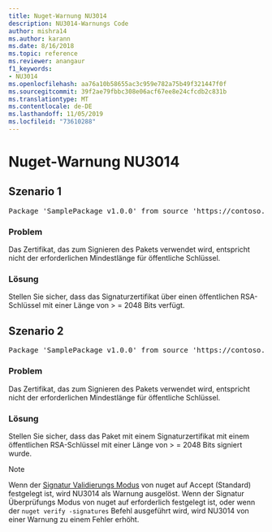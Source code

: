 ```yaml
---
title: Nuget-Warnung NU3014
description: NU3014-Warnungs Code
author: mishra14
ms.author: karann
ms.date: 8/16/2018
ms.topic: reference
ms.reviewer: anangaur
f1_keywords:
- NU3014
ms.openlocfilehash: aa76a10b58655ac3c959e782a75b49f321447f0f
ms.sourcegitcommit: 39f2ae79fbbc308e06acf67ee8e24cfcdb2c831b
ms.translationtype: MT
ms.contentlocale: de-DE
ms.lasthandoff: 11/05/2019
ms.locfileid: "73610288"
---
```

# <a name="nuget-warning-nu3014"></a>Nuget-Warnung NU3014

## <a name="scenario-1"></a>Szenario 1

<pre>Package 'SamplePackage v1.0.0' from source 'https://contoso.com/index.json': The signing certificate does not meet a minimum public key length requirement.</pre>

### <a name="issue"></a>Problem

Das Zertifikat, das zum Signieren des Pakets verwendet wird, entspricht nicht der erforderlichen Mindestlänge für öffentliche Schlüssel.


### <a name="solution"></a>Lösung

Stellen Sie sicher, dass das Signaturzertifikat über einen öffentlichen RSA-Schlüssel mit einer Länge von > = 2048 Bits verfügt.



## <a name="scenario-2"></a>Szenario 2

<pre>Package 'SamplePackage v1.0.0' from source 'https://contoso.com/index.json': The primary signature's certificate does not meet a minimum public key length requirement.</pre>

### <a name="issue"></a>Problem

Das Zertifikat, das zum Signieren des Pakets verwendet wird, entspricht nicht der erforderlichen Mindestlänge für öffentliche Schlüssel.


### <a name="solution"></a>Lösung

Stellen Sie sicher, dass das Paket mit einem Signaturzertifikat mit einem öffentlichen RSA-Schlüssel mit einer Länge von > = 2048 Bits signiert wurde.


> [!Note]
> Wenn der [Signatur Validierungs Modus](https://docs.microsoft.com/nuget/consume-packages/installing-signed-packages#configure-package-signature-requirements) von nuget auf Accept (Standard) festgelegt ist, wird NU3014 als Warnung ausgelöst. Wenn der Signatur Überprüfungs Modus von nuget auf erforderlich festgelegt ist, oder wenn der `nuget verify -signatures` Befehl ausgeführt wird, wird NU3014 von einer Warnung zu einem Fehler erhöht. 
